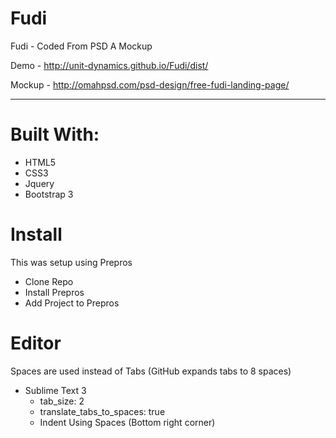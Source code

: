 # Fudi
Fudi - Coded From PSD A Mockup

Demo - http://unit-dynamics.github.io/Fudi/dist/

Mockup - http://omahpsd.com/psd-design/free-fudi-landing-page/

---

# Built With:
- HTML5
- CSS3
- Jquery
- Bootstrap 3

# Install

This was setup using Prepros

- Clone Repo
- Install Prepros
- Add Project to Prepros
 
# Editor
Spaces are used instead of Tabs (GitHub expands tabs to 8 spaces)

- Sublime Text 3
  - tab_size: 2
  - translate_tabs_to_spaces: true
  - Indent Using Spaces (Bottom right corner)


